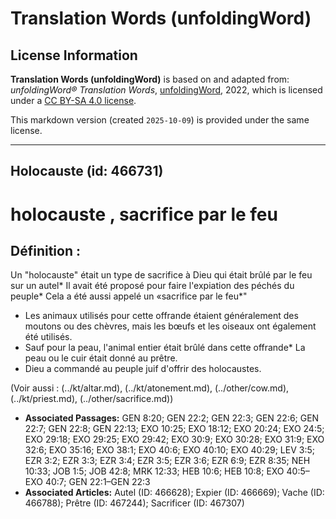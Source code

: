 # Translation Words (unfoldingWord)

## License Information

**Translation Words (unfoldingWord)** is based on and adapted from: _unfoldingWord® Translation Words_, [unfoldingWord](https://unfoldingword.org/utw), 2022, which is licensed under a [CC BY-SA 4.0 license](https://creativecommons.org/licenses/by-sa/4.0/legalcode.en).

This markdown version (created `2025-10-09`) is provided under the same license.



--------------------------------

## Holocauste (id: 466731)

holocauste , sacrifice par le feu
=================================

Définition :
------------

Un "holocauste" était un type de sacrifice à Dieu qui était brûlé par le feu sur un autel\* Il avait été proposé pour faire l'expiation des péchés du peuple\* Cela a été aussi appelé un «sacrifice par le feu\*"

* Les animaux utilisés pour cette offrande étaient généralement des moutons ou des chèvres, mais les bœufs et les oiseaux ont également été utilisés.
* Sauf pour la peau, l'animal entier était brûlé dans cette offrande\* La peau ou le cuir était donné au prêtre.
* Dieu a commandé au peuple juif d'offrir des holocaustes.

(Voir aussi : (../kt/altar.md), (../kt/atonement.md), (../other/cow.md), (../kt/priest.md), (../other/sacrifice.md))

* **Associated Passages:** GEN 8:20; GEN 22:2; GEN 22:3; GEN 22:6; GEN 22:7; GEN 22:8; GEN 22:13; EXO 10:25; EXO 18:12; EXO 20:24; EXO 24:5; EXO 29:18; EXO 29:25; EXO 29:42; EXO 30:9; EXO 30:28; EXO 31:9; EXO 32:6; EXO 35:16; EXO 38:1; EXO 40:6; EXO 40:10; EXO 40:29; LEV 3:5; EZR 3:2; EZR 3:3; EZR 3:4; EZR 3:5; EZR 3:6; EZR 6:9; EZR 8:35; NEH 10:33; JOB 1:5; JOB 42:8; MRK 12:33; HEB 10:6; HEB 10:8; EXO 40:5–EXO 40:7; GEN 22:1–GEN 22:3
* **Associated Articles:** Autel (ID: 466628); Expier (ID: 466669); Vache  (ID: 466788); Prêtre (ID: 467244); Sacrificer (ID: 467307)

